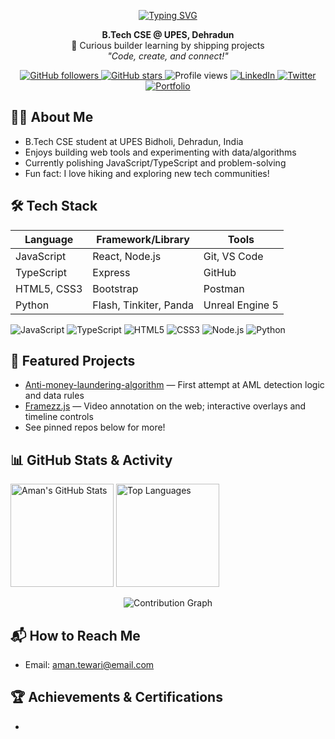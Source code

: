 
<p align="center">
  <a href="https://git.io/typing-svg">
    <img src="https://readme-typing-svg.herokuapp.com?font=Libertinus+Keyboard&pause=1000&color=FFCC00&background=640D5F00&center=true&vCenter=true&multiline=true&width=435&lines=HI+I+AM+AMAN+TEWARI" alt="Typing SVG" />
  </a>
</p>
<p align="center">
  <b>B.Tech CSE @ UPES, Dehradun</b> <br>
  🚀 Curious builder learning by shipping projects<br>
  <em>"Code, create, and connect!"</em>
</p>

<p align="center">
  <a href="https://github.com/AmanTewariSkoolKid">
    <img alt="GitHub followers" src="https://img.shields.io/github/followers/AmanTewariSkoolKid?style=for-the-badge&label=Followers" />
  </a>
  <a href="https://github.com/AmanTewariSkoolKid">
    <img alt="GitHub stars" src="https://img.shields.io/github/stars/AmanTewariSkoolKid?style=for-the-badge&label=Profile%20Stars" />
  </a>
  <img alt="Profile views" src="https://komarev.com/ghpvc/?username=AmanTewariSkoolKid&style=for-the-badge&color=blue" />
  <a href="https://linkedin.com/in/amantewari">
    <img alt="LinkedIn" src="https://img.shields.io/badge/LinkedIn-blue?logo=linkedin&logoColor=white&style=for-the-badge" />
  </a>
  <a href="https://twitter.com/amantewari">
    <img alt="Twitter" src="https://img.shields.io/badge/Twitter-1DA1F2?logo=twitter&logoColor=white&style=for-the-badge" />
  </a>
  <a href="https://amant.dev">
    <img alt="Portfolio" src="https://img.shields.io/badge/Portfolio-amant.dev-9cf?style=for-the-badge" />
  </a>
</p>


## 👨‍💻 About Me
- B.Tech CSE student at UPES Bidholi, Dehradun, India
- Enjoys building web tools and experimenting with data/algorithms
- Currently polishing JavaScript/TypeScript and problem-solving
- Fun fact: I love hiking and exploring new tech communities!


## 🛠️ Tech Stack
| Language      | Framework/Library | Tools         |
| ------------- | ----------------- | ------------- |
| JavaScript    | React, Node.js    | Git, VS Code  |
| TypeScript    | Express           | GitHub        |
| HTML5, CSS3   | Bootstrap         | Postman       |
| Python        | Flash, Tinkiter, Panda             | Unreal Engine 5         |

<p>
  <img src="https://img.shields.io/badge/JavaScript-ES6+-F7DF1E?logo=javascript&logoColor=000" alt="JavaScript" />
  <img src="https://img.shields.io/badge/TypeScript-3178C6?logo=typescript&logoColor=fff" alt="TypeScript" />
  <img src="https://img.shields.io/badge/HTML5-E34F26?logo=html5&logoColor=fff" alt="HTML5" />
  <img src="https://img.shields.io/badge/CSS3-1572B6?logo=css3&logoColor=fff" alt="CSS3" />
  <img src="https://img.shields.io/badge/Node.js-339933?logo=node.js&logoColor=fff" alt="Node.js" />
  <img src="https://img.shields.io/badge/Python-3776AB?logo=python&logoColor=fff" alt="Python" />
</p>


## 🚀 Featured Projects
- [Anti-money-laundering-algorithm](https://github.com/AmanTewariSkoolKid/Anti-money-laundering-algorithm) — First attempt at AML detection logic and data rules
- [Framezz.js](https://github.com/AmanTewariSkoolKid/Framezz.js) — Video annotation on the web; interactive overlays and timeline controls
- See pinned repos below for more!


## 📊 GitHub Stats & Activity
<p>
  <img height="165" src="https://github-readme-stats.vercel.app/api?username=AmanTewariSkoolKid&show_icons=true&hide_border=true&title_color=640D5F&icon_color=640D5F&text_color=222222&bg_color=FFCC00,FFF9E3" alt="Aman's GitHub Stats" />
  <img height="165" src="https://github-readme-stats.vercel.app/api/top-langs/?username=AmanTewariSkoolKid&layout=compact&hide_border=true&title_color=640D5F&text_color=222222&bg_color=FFCC00,FFF9E3" alt="Top Languages" />
</p>
<p align="center">
  <img src="https://github-contribution-graph.vercel.app/api?username=AmanTewariSkoolKid&bg=FFCC00&color=640D5F&line=EB5B00&point=B12C00&area=true&hide_border=true" alt="Contribution Graph" />
</p>
<!-- Cards are provided by github-readme-stats and update automatically; themes and params can be customized. -->


## 📬 How to Reach Me
- Email: aman.tewari@email.com


## 🏆 Achievements & Certifications
- 

